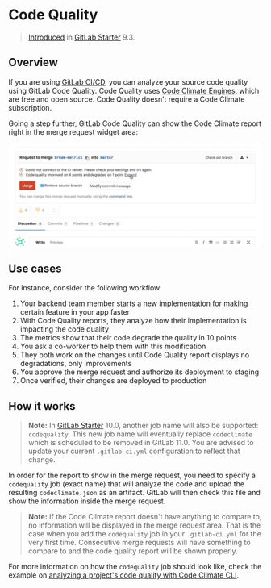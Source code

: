 # Code Quality

> [Introduced][ee-1984] in [GitLab Starter][ee] 9.3.

## Overview

If you are using [GitLab CI/CD][ci], you can analyze your source code quality
using GitLab Code Quality. Code Quality uses [Code Climate Engines][cc], which are
free and open source. Code Quality doesn’t require a Code Climate subscription.

Going a step further, GitLab Code Quality can show the Code Climate report right
in the merge request widget area:

![Code Quality Widget][quality-widget]

## Use cases

For instance, consider the following workflow:

1. Your backend team member starts a new implementation for making certain feature in your app faster
1. With Code Quality reports, they analyze how their implementation is impacting the code quality
1. The metrics show that their code degrade the quality in 10 points
1. You ask a co-worker to help them with this modification
1. They both work on the changes until Code Quality report displays no degradations, only improvements
1. You approve the merge request and authorize its deployment to staging
1. Once verified, their changes are deployed to production

## How it works

>**Note:**
In [GitLab Starter][ee] 10.0, another job name will
also be supported: `codequality`. This new job name will eventually replace
`codeclimate` which is scheduled to be removed in GitLab 11.0. You are advised
to update your current `.gitlab-ci.yml` configuration to reflect that change.

In order for the report to show in the merge request, you need to specify a
`codequality` job (exact name) that will analyze the code and upload the resulting
`codeclimate.json` as an artifact. GitLab will then check this file and show
the information inside the merge request.

>**Note:**
If the Code Climate report doesn't have anything to compare to, no information
will be displayed in the merge request area. That is the case when you add the
`codequality` job in your `.gitlab-ci.yml` for the very first time.
Consecutive merge requests will have something to compare to and the code quality
report will be shown properly.

For more information on how the `codequality` job should look like, check the
example on [analyzing a project's code quality with Code Climate CLI][cc-docs].

[ee-1984]: https://gitlab.com/gitlab-org/gitlab-ee/merge_requests/1984
[ee]: https://about.gitlab.com/products/
[ci]: ../../../ci/README.md
[cc]: https://codeclimate.com
[cd]: https://hub.docker.com/r/codeclimate/codeclimate/
[quality-widget]: img/code_quality.gif
[cc-docs]: ../../../ci/examples/code_climate.md
